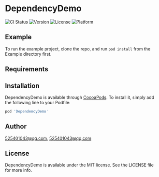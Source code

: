 # DependencyDemo

[![CI Status](https://img.shields.io/travis/525401043@qq.com/DependencyDemo.svg?style=flat)](https://travis-ci.org/525401043@qq.com/DependencyDemo)
[![Version](https://img.shields.io/cocoapods/v/DependencyDemo.svg?style=flat)](https://cocoapods.org/pods/DependencyDemo)
[![License](https://img.shields.io/cocoapods/l/DependencyDemo.svg?style=flat)](https://cocoapods.org/pods/DependencyDemo)
[![Platform](https://img.shields.io/cocoapods/p/DependencyDemo.svg?style=flat)](https://cocoapods.org/pods/DependencyDemo)

## Example

To run the example project, clone the repo, and run `pod install` from the Example directory first.

## Requirements

## Installation

DependencyDemo is available through [CocoaPods](https://cocoapods.org). To install
it, simply add the following line to your Podfile:

```ruby
pod 'DependencyDemo'
```

## Author

525401043@qq.com, 525401043@qq.com

## License

DependencyDemo is available under the MIT license. See the LICENSE file for more info.
